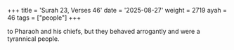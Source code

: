 +++
title = 'Surah 23, Verses 46'
date = '2025-08-27'
weight = 2719
ayah = 46
tags = ["people"]
+++

to Pharaoh and his chiefs, but they behaved arrogantly and were a tyrannical people.
